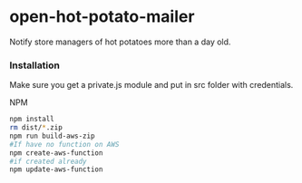 # open-hot-potato-mailer
Notify store managers of hot potatoes more than a day old.

### Installation

Make sure you get a private.js module and put in src folder with credentials.

NPM

```sh
npm install
rm dist/*.zip
npm run build-aws-zip
#If have no function on AWS
npm create-aws-function
#if created already
npm update-aws-function
```
